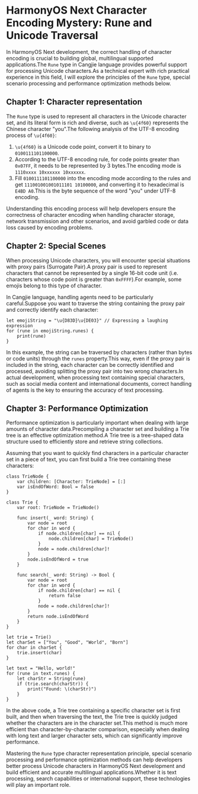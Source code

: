 # HarmonyOS Next Character Encoding Mystery: Rune and Unicode Traversal
In HarmonyOS Next development, the correct handling of character encoding is crucial to building global, multilingual supported applications.The `Rune` type in Cangjie language provides powerful support for processing Unicode characters.As a technical expert with rich practical experience in this field, I will explore the principles of the `Rune` type, special scenario processing and performance optimization methods below.

## Chapter 1: Character representation
The `Rune` type is used to represent all characters in the Unicode character set, and its literal form is rich and diverse, such as `\u{4f60}` represents the Chinese character "you".The following analysis of the UTF-8 encoding process of `\u{4f60}`:
1. `\u{4f60}` is a Unicode code point, convert it to binary to `0100111101100000`.
2. According to the UTF-8 encoding rule, for code points greater than `0x07FF`, it needs to be represented by 3 bytes.The encoding mode is `1110xxxx 10xxxxxx 10xxxxxx`.
3. Fill `0100111101100000` into the encoding mode according to the rules and get `111001001001011101 10100000`, and converting it to hexadecimal is `E4BD A0`.This is the byte sequence of the word "you" under UTF-8 encoding.

Understanding this encoding process will help developers ensure the correctness of character encoding when handling character storage, network transmission and other scenarios, and avoid garbled code or data loss caused by encoding problems.

## Chapter 2: Special Scenes
When processing Unicode characters, you will encounter special situations with proxy pairs (Surrogate Pair).A proxy pair is used to represent characters that cannot be represented by a single 16-bit code unit (i.e. characters whose code point is greater than `0xFFFF`).For example, some emojis belong to this type of character.

In Cangjie language, handling agents need to be particularly careful.Suppose you want to traverse the string containing the proxy pair and correctly identify each character:
```cj
let emojiString = "\u{D83D}\u{DE03}" // Expressing a laughing expression
for (rune in emojiString.runes) {
    print(rune)
}
```
In this example, the string can be traversed by characters (rather than bytes or code units) through the `runes` property.This way, even if the proxy pair is included in the string, each character can be correctly identified and processed, avoiding splitting the proxy pair into two wrong characters.In actual development, when processing text containing special characters, such as social media content and international documents, correct handling of agents is the key to ensuring the accuracy of text processing.

## Chapter 3: Performance Optimization
Performance optimization is particularly important when dealing with large amounts of character data.Precompiling a character set and building a Trie tree is an effective optimization method.A Trie tree is a tree-shaped data structure used to efficiently store and retrieve string collections.

Assuming that you want to quickly find characters in a particular character set in a piece of text, you can first build a Trie tree containing these characters:
```cj
class TrieNode {
    var children: [Character: TrieNode] = [:]
    var isEndOfWord: Bool = false
}

class Trie {
    var root: TrieNode = TrieNode()

    func insert(_ word: String) {
        var node = root
        for char in word {
            if node.children[char] == nil {
                node.children[char] = TrieNode()
            }
            node = node.children[char]!
        }
        node.isEndOfWord = true
    }

    func search(_ word: String) -> Bool {
        var node = root
        for char in word {
            if node.children[char] == nil {
                return false
            }
            node = node.children[char]!
        }
        return node.isEndOfWord
    }
}

let trie = Trie()
let charSet = ["You", "Good", "World", "Born"]
for char in charSet {
    trie.insert(char)
}

let text = "Hello, world!"
for (rune in text.runes) {
    let charStr = String(rune)
    if (trie.search(charStr)) {
        print("Found: \(charStr)")
    }
}
```
In the above code, a Trie tree containing a specific character set is first built, and then when traversing the text, the Trie tree is quickly judged whether the characters are in the character set.This method is much more efficient than character-by-character comparison, especially when dealing with long text and larger character sets, which can significantly improve performance.

Mastering the `Rune` type character representation principle, special scenario processing and performance optimization methods can help developers better process Unicode characters in HarmonyOS Next development and build efficient and accurate multilingual applications.Whether it is text processing, search capabilities or international support, these technologies will play an important role.
